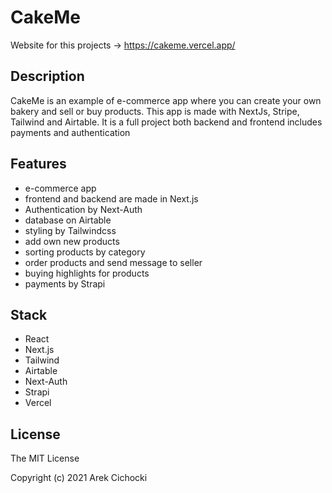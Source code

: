 # CakeMe

Website for this projects -> https://cakeme.vercel.app/

## Description

CakeMe is an example of e-commerce app where you can create your own bakery and sell or buy products. This app is made with NextJs, Stripe, Tailwind and Airtable. It is a full project both backend and frontend includes payments and authentication

## Features

- e-commerce app
- frontend and backend are made in Next.js
- Authentication by Next-Auth
- database on Airtable
- styling by Tailwindcss
- add own new products
- sorting products by category
- order products and send message to seller
- buying highlights for products
- payments by Strapi

## Stack

- React
- Next.js
- Tailwind
- Airtable
- Next-Auth
- Strapi
- Vercel

## License

The MIT License

Copyright (c) 2021 Arek Cichocki
